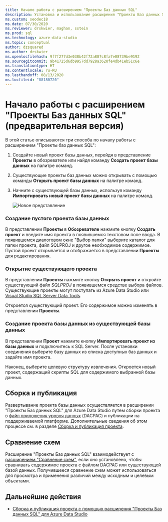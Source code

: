 ```yaml
---
title: Начало работы с расширением "Проекты Баз данных SQL"
description: Установка и использование расширения "Проекты Баз данных SQL" (предварительная версия) для Azure Data Studio
ms.custom: seodec18
ms.date: 07/30/2020
ms.reviewer: drskwier, maghan, sstein
ms.prod: sql
ms.technology: azure-data-studio
ms.topic: conceptual
author: dzsquared
ms.author: drskwier
ms.openlocfilehash: 9f7f277d3e038b42f72a887c8fa7e08739be9192
ms.sourcegitcommit: 9b41725d6db9957dd7928a3620fe4db41eb51c6e
ms.translationtype: HT
ms.contentlocale: ru-RU
ms.lasthandoff: 08/13/2020
ms.locfileid: "88180720"
---
```

# <a name="getting-started-with-the-sql-database-projects-extension-preview"></a>Начало работы с расширением "Проекты Баз данных SQL" (предварительная версия)

В этой статье описываются три способа по началу работы с расширением "Проекты баз данных SQL":
1. Создайте новый проект базы данных, перейдя в представление **Проекты** в обозревателе или найдя команду **Создать проект базы данных** на палитре команд.
2. Существующие проекты баз данных можно открывать с помощью команды **Открыть проект базы данных** на палитре команд.
3. Начните с существующей базы данных, используя команду **Импортировать новый проект базы данных** на палитре команд.

   ![Новое представление](media/extensions/sql-database-projects-extension/projects-viewlet.png)


### <a name="create-an-empty-database-project"></a>Создание пустого проекта базы данных

 В представлении **Проекты** в **Обозревателе** нажмите кнопку **Создать проект** и введите имя проекта в появившемся текстовом поле ввода.  В появившемся диалоговом окне "Выбор папки" выберите каталог для папки проекта, файл SQLPROJ и другое необходимое содержимое.
Пустой проект открывается и отображается в представлении **Проекты** для редактирования.

### <a name="open-an-existing-project"></a>Открытие существующего проекта

В представлении **Проекты** нажмите кнопку **Открыть проект** и откройте существующий файл *SQLPROJ* в появившемся средстве выбора файлов. Существующие проекты могут поступать из Azure Data Studio или [Visual Studio SQL Server Data Tools](../ssdt/sql-server-data-tools.md).

Откроется существующий проект. Его содержимое можно изменять в представлении **Проекты**.

### <a name="create-a-database-project-from-an-existing-database"></a>Создание проекта базы данных из существующей базы данных

В представлении **Проект** нажмите кнопку **Импортировать проект из базы данных** и подключитесь к SQL Server.  После установки соединения выберите базу данных из списка доступных баз данных и задайте имя проекта.

Наконец, выберите целевую структуру извлечения.  Откроется новый проект, содержащий скрипты SQL для содержимого выбранной базы данных.

## <a name="build-and-publish"></a>Сборка и публикация

Развертывание проекта базы данных осуществляется в расширении "Проекты Баз данных SQL" для Azure Data Studio путем сборки проекта в [файл приложения уровня данных](../relational-databases/data-tier-applications/data-tier-applications.md) (DACPAC) и публикации на поддерживаемой платформе. Дополнительные сведения об этом процессе см. в разделе [Сборка и публикация проекта](sql-database-project-extension-build.md).

## <a name="schema-compare"></a>Сравнение схем
Расширение "Проекты Баз данных SQL" взаимодействует с [расширением "Сравнение схем"](schema-compare-extension.md), если оно установлено, чтобы сравнивать содержимое проекта с файлом DACPAC или существующей базой данных.  Получившееся сравнение схем может использоваться для просмотра и применения различий между исходным и целевым объектами.

## <a name="next-steps"></a>Дальнейшие действия

- [Сборка и публикация проекта с помощью расширения "Проекты Баз данных SQL" для Azure Data Studio](sql-database-project-extension-build.md)